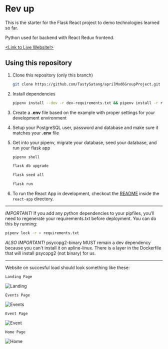 # Rev up

This is the starter for the Flask React project to demo technologies learned so far.

Python used for backend with React Redux frontend.

[<Link to Live Website!>](https://rev-up.herokuapp.com/)

## Using this repository

1. Clone this repository (only this branch)

   ```bash
   git clone https://github.com/TastySatang/aprilMod6GroupProject.git
   ```

2. Install dependencies

      ```bash
      pipenv install --dev -r dev-requirements.txt && pipenv install -r requirements.txt
      ```

3. Create a **.env** file based on the example with proper settings for your
   development environment
4. Setup your PostgreSQL user, password and database and make sure it matches your **.env** file

5. Get into your pipenv, migrate your database, seed your database, and run your flask app

   ```bash
   pipenv shell
   ```

   ```bash
   flask db upgrade
   ```

   ```bash
   flask seed all
   ```

   ```bash
   flask run
   ```

6. To run the React App in development, checkout the [README](./react-app/README.md) inside the `react-app` directory.

***
*IMPORTANT!*
   If you add any python dependencies to your pipfiles, you'll need to regenerate your requirements.txt before deployment.
   You can do this by running:

   ```bash
   pipenv lock -r > requirements.txt
   ```

*ALSO IMPORTANT!*
   psycopg2-binary MUST remain a dev dependency because you can't install it on apline-linux.
   There is a layer in the Dockerfile that will install psycopg2 (not binary) for us.
***

Website on succesful load should look something like these:

`Landing Page`

![Landing](https://github.com/TastySatang/aprilMod6GroupProject/blob/main/react-app/public/exampleweb.png)

`Events Page`

![Events](https://github.com/TastySatang/aprilMod6GroupProject/blob/main/react-app/public/events.png)

`Event Page`

![Event](https://github.com/TastySatang/aprilMod6GroupProject/blob/main/react-app/public/event.png)

`Home Page`

![Home](https://github.com/TastySatang/aprilMod6GroupProject/blob/main/react-app/public/home.png)
